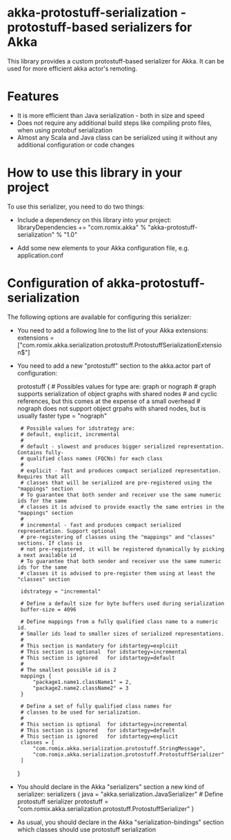 akka-protostuff-serialization - protostuff-based serializers for Akka
=====================================================================

This library provides a custom protostuff-based serializer for Akka. It can be used for more efficient akka actor's remoting. 

Features
========

*   It is more efficient than Java serialization - both in size and speed 
*   Does not require any additional build steps like compiling proto files, when using protobuf serialization
*   Almost any Scala and Java class can be serialized using it without any additional configuration or code changes

How to use this library in your project
========================================

To use this serializer, you need to do two things:
*   Include a dependency on this library into your project:
    libraryDependencies += "com.romix.akka" % "akka-protostuff-serialization" % "1.0"
    
*   Add some new elements to your Akka configuration file, e.g. application.conf


Configuration of akka-protostuff-serialization
==============================================

The following options are available for configuring this serializer:

* You need to add a following line to the list of your Akka extensions:
    extensions = ["com.romix.akka.serialization.protostuff.ProtostuffSerializationExtension$"]

* You need to add a new "protostuff" section to the akka.actor part of configuration:

    protostuff {
       # Possibles values for type are: graph or nograph
       # graph supports serialization of object graphs with shared nodes
       # and cyclic references, but this comes at the expense of a small overhead
       # nograph does not support object grpahs with shared nodes, but is usually faster 
       type = "nograph"
       
       # Possible values for idstrategy are:
       # default, explicit, incremental
       #
       # default - slowest and produces bigger serialized representation. Contains fully-
       # qualified class names (FQCNs) for each class
       #
       # explicit - fast and produces compact serialized representation. Requires that all
       # classes that will be serialized are pre-registered using the "mappings" section
       # To guarantee that both sender and receiver use the same numeric ids for the same 
       # classes it is advised to provide exactly the same entries in the "mappings" section 
       #
       # incremental - fast and produces compact serialized representation. Support optional
       # pre-registering of classes using the "mappings" and "classes" sections. If class is
       # not pre-registered, it will be registered dynamically by picking a next available id
       # To guarantee that both sender and receiver use the same numeric ids for the same 
       # classes it is advised to pre-register them using at least the "classes" section 
       
       idstrategy = "incremental"
       
       # Define a default size for byte buffers used during serialization 
       buffer-size = 4096
       
       # Define mappings from a fully qualified class name to a numeric id.
       # Smaller ids lead to smaller sizes of serialized representations.
       #
       # This section is mandatory for idstartegy=explciit
       # This section is optional  for idstartegy=incremental
       # This section is ignored   for idstartegy=default
       #
       # The smallest possible id is 2 
       mappings {
           "package1.name1.className1" = 2,
           "package2.name2.className2" = 3
       }
	   
       # Define a set of fully qualified class names for 
       # classes to be used for serialization.
       #
       # This section is optional  for idstartegy=incremental
       # This section is ignored   for idstartegy=default
       # This section is ignored   for idstartegy=explicit
       classes = [
           "com.romix.akka.serialization.protostuff.StringMessage",
           "com.romix.akka.serialization.protostuff.ProtostuffSerializer"
       ]
    }

*   You should declare in the Akka "serializers" section a new kind of serializer:
     serializers {
        java = "akka.serialization.JavaSerializer"
        # Define protostuff serializer
        protostuff = "com.romix.akka.serialization.protostuff.ProtostuffSerializer"
     }     
     
*    As usual, you should declare in the Akka "serialization-bindings" section which classes should use protostuff serialization
